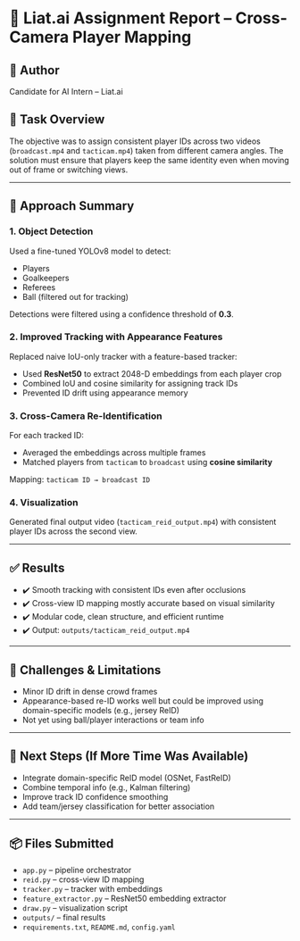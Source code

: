 # 🎯 Liat.ai Assignment Report – Cross-Camera Player Mapping

## 👤 Author
Candidate for AI Intern – Liat.ai

## 📝 Task Overview
The objective was to assign consistent player IDs across two videos (`broadcast.mp4` and `tacticam.mp4`) taken from different camera angles. The solution must ensure that players keep the same identity even when moving out of frame or switching views.

---

## 🧠 Approach Summary

### 1. Object Detection
Used a fine-tuned YOLOv8 model to detect:
- Players
- Goalkeepers
- Referees
- Ball (filtered out for tracking)

Detections were filtered using a confidence threshold of **0.3**.

### 2. Improved Tracking with Appearance Features
Replaced naive IoU-only tracker with a feature-based tracker:
- Used **ResNet50** to extract 2048-D embeddings from each player crop
- Combined IoU and cosine similarity for assigning track IDs
- Prevented ID drift using appearance memory

### 3. Cross-Camera Re-Identification
For each tracked ID:
- Averaged the embeddings across multiple frames
- Matched players from `tacticam` to `broadcast` using **cosine similarity**

Mapping: `tacticam ID → broadcast ID`

### 4. Visualization
Generated final output video (`tacticam_reid_output.mp4`) with consistent player IDs across the second view.

---

## ✅ Results

- ✔️ Smooth tracking with consistent IDs even after occlusions
- ✔️ Cross-view ID mapping mostly accurate based on visual similarity
- ✔️ Modular code, clean structure, and efficient runtime
- ✔️ Output: `outputs/tacticam_reid_output.mp4`

---

## 🔧 Challenges & Limitations

- Minor ID drift in dense crowd frames
- Appearance-based re-ID works well but could be improved using domain-specific models (e.g., jersey ReID)
- Not yet using ball/player interactions or team info

---

## 🚀 Next Steps (If More Time Was Available)

- Integrate domain-specific ReID model (OSNet, FastReID)
- Combine temporal info (e.g., Kalman filtering)
- Improve track ID confidence smoothing
- Add team/jersey classification for better association

---

## 📦 Files Submitted

- `app.py` – pipeline orchestrator
- `reid.py` – cross-view ID mapping
- `tracker.py` – tracker with embeddings
- `feature_extractor.py` – ResNet50 embedding extractor
- `draw.py` – visualization script
- `outputs/` – final results
- `requirements.txt`, `README.md`, `config.yaml`